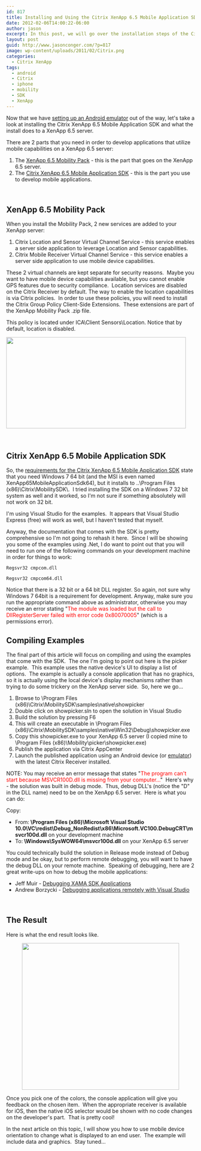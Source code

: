 ```yaml
---
id: 817
title: Installing and Using the Citrix XenApp 6.5 Mobile Application SDK
date: 2012-02-06T14:00:22-06:00
author: jason
excerpt: In this post, we will go over the installation steps of the Citrix XenApp 6.5 Mobile Application SDK, explorer what is added to the XenApp 6.5 server during installation, and compile one of the samples given in the SDK.
layout: post
guid: http://www.jasonconger.com/?p=817
image: wp-content/uploads/2011/02/Citrix.png
categories:
  - Citrix XenApp
tags:
  - android
  - Citrix
  - iphone
  - mobility
  - SDK
  - XenApp
---
```

Now that we have <a title="Setting up an Android Emulator for use with Citrix XenApp 6.5 Mobile Application SDK" href="http://www.jasonconger.com/post/setting-up-an-android-emulator-for-use-with-citrix-xenapp-mobile-application-sdk/">setting up an Android emulator</a> out of the way, let's take a look at installing the Citrix XenApp 6.5 Mobile Application SDK and what the install does to a XenApp 6.5 server.

There are 2 parts that you need in order to develop applications that utilize mobile capabilities on a XenApp 6.5 server:
<ol>
	<li>The <a title="Citrix XenApp 6.5 Mobility Pack" href="http://citrix.com/English/ss/downloads/details.asp?downloadId=2317077&amp;productId=186" target="_blank">XenApp 6.5 Mobility Pack</a> - this is the part that goes on the XenApp 6.5 server.</li>
	<li>The <a title="Citrix XenApp 6.5 Mobile Application SDK" href="http://citrix.com/English/ss/downloads/details.asp?downloadId=2317078&amp;productId=186" target="_blank">Citrix XenApp 6.5 Mobile Application SDK</a> - this is the part you use to develop mobile applications.</li>
</ol>
&nbsp;
<h2>XenApp 6.5 Mobility Pack</h2>
When you install the Mobility Pack, 2 new services are added to your XenApp server:
<ol>
	<li>Citrix Location and Sensor Virtual Channel Service - this service enables a server side application to leverage Location and Sensor capabilities.</li>
	<li>Citrix Mobile Receiver Virtual Channel Service - this service enables a server side application to use mobile device capabilities.</li>
</ol>
These 2 virtual channels are kept separate for security reasons.  Maybe you want to have mobile device capabilities available, but you cannot enable GPS features due to security compliance.  Location services are disabled on the Citrix Receiver by default. The way to enable the location capabilities is via Citrix policies.  In order to use these policies, you will need to install the Citrix Group Policy Client-Side Extensions.  These extensions are part of the XenApp Mobility Pack .zip file.

This policy is located under ICA\Client Sensors\Location. Notice that by default, location is disabled.

<a href="http://www.jasonconger.com/wp-content/uploads/2012/02/CitrixMobilePolicy1.png"><img class="aligncenter  wp-image-824" title="Citrix Mobile Policy ICA\Client Sensors\Location" src="http://www.jasonconger.com/wp-content/uploads/2012/02/CitrixMobilePolicy1.png" alt="" width="480" height="244" /></a>

&nbsp;
<h2>Citrix XenApp 6.5 Mobile Application SDK</h2>
So, the <a title="Citrix XenApp 6.5 Mobile Application SDK Requirements" href="http://community.citrix.com/display/xa/XenApp+6.5+Mobile+Application+SDK+-+Requirements" target="_blank">requirements for the Citrix XenApp 6.5 Mobile Application SDK</a> state that you need Windows 7 64 bit (and the MSI is even named XenApp65MobileApplicationSdk64), but it installs to ..\Program Files (x86)\Citrix\MobilitySDK\.  I tried installing the SDK on a Windows 7 32 bit system as well and it worked, so I'm not sure if something absolutely will not work on 32 bit.

I'm using Visual Studio for the examples.  It appears that Visual Studio Express (free) will work as well, but I haven't tested that myself.

Anyway, the documentation that comes with the SDK is pretty comprehensive so I'm not going to rehash it here.  Since I will be showing you some of the examples using .Net, I do want to point out that you will need to run one of the following commands on your development machine in order for things to work:

```
Regsvr32 cmpcom.dll
```

```
Regsvr32 cmpcom64.dll
```

Notice that there is a 32 bit or a 64 bit DLL register. So again, not sure why Windows 7 64bit is a requirement for development. Anyway, make sure you run the appropriate command above as administrator, otherwise you may receive an error stating "<span style="color: #ff0000;">The module was loaded but the call to DllRegisterServer failed with error code 0x80070005</span>" (which is a permissions error).
<h2>Compiling Examples</h2>
The final part of this article will focus on compiling and using the examples that come with the SDK.  The one I'm going to point out here is the picker example.  This example uses the native device's UI to display a list of options.  The example is actually a console application that has no graphics, so it is actually using the local device's display mechanisms rather than trying to do some trickery on the XenApp server side.  So, here we go...
<ol>
	<li>Browse to \Program Files (x86)\Citrix\MobilitySDK\samples\native\showpicker</li>
	<li>Double click on showpicker.sln to open the solution in Visual Studio</li>
	<li>Build the solution by pressing F6</li>
	<li>This will create an executable in \Program Files (x86)\Citrix\MobilitySDK\samples\native\Win32\Debug\showpicker.exe</li>
	<li>Copy this showpicker.exe to your XenApp 6.5 server (I copied mine to \Program Files (x86)\Mobility\picker\showpicker.exe)</li>
	<li>Publish the application via Citrix AppCenter</li>
	<li>Launch the published application using an Android device (or <a title="Setting up an Android Emulator for use with Citrix XenApp 6.5 Mobile Application SDK" href="http://www.jasonconger.com/post/setting-up-an-android-emulator-for-use-with-citrix-xenapp-mobile-application-sdk/">emulator</a>) with the latest Citrix Receiver installed.</li>
</ol>
NOTE: You may receive an error message that states "<span style="color: #ff0000;">The program can't start because MSVCR100D.dll is missing from your computer...</span>"  Here's why - the solution was built in debug mode.  Thus, debug DLL's (notice the "D" in the DLL name) need to be on the XenApp 6.5 server.  Here is what you can do:

Copy:
<ul>
	<li>From:<strong> \Program Files (x86)\Microsoft Visual Studio 10.0\VC\redist\Debug_NonRedist\x86\Microsoft.VC100.DebugCRT\msvcr100d.dll</strong> on your development machine</li>
	<li>To:<strong> \Windows\SysWOW64\msvcr100d.dll</strong> on your XenApp 6.5 server</li>
</ul>
<div>You could technically build the solution in Release mode instead of Debug mode and be okay, but to perform remote debugging, you will want to have the debug DLL on your remote machine.  Speaking of debugging, here are 2 great write-ups on how to debug the mobile applications:</div>
<ul>
	<li>Jeff Muir - <a title="Debugging XAMA SDK Applications" href="http://citrixblogger.org/2011/12/19/debugging-xama-sdk-applications/" target="_blank">Debugging XAMA SDK Applications</a></li>
	<li>Andrew Borzycki - <a title="Debugging applications remotely with Visual Studio" href="http://forums.citrix.com/thread.jspa?threadID=300244&amp;tstart=0" target="_blank">Debugging applications remotely with Visual Studio</a></li>
</ul>
&nbsp;
<h2>The Result</h2>
Here is what the end result looks like.
<p style="text-align: center;"><a href="http://www.jasonconger.com/wp-content/uploads/2012/02/showpicker.png"><img class="aligncenter  wp-image-861" title="Citrix XenApp 6.5 Mobile Application SDK - Picker" src="http://www.jasonconger.com/wp-content/uploads/2012/02/showpicker.png" alt="" width="420" height="392" /></a></p>
Once you pick one of the colors, the console application will give you feedback on the chosen item.  When the appropriate receiver is available for iOS, then the native iOS selector would be shown with no code changes on the developer's part.  That is pretty cool!
<p style="text-align: left;">In the next article on this topic, I will show you how to use mobile device orientation to change what is displayed to an end user.  The example will include data and graphics.  Stay tuned...</p>